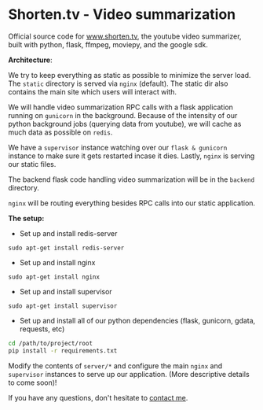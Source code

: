 Shorten.tv - Video summarization
================================

Official source code for www.shorten.tv, the youtube video summarizer, built with 
python, flask, ffmpeg, moviepy, and the google sdk.

**Architecture**:

We try to keep everything as static as possible to minimize the server load.
The `static` directory is served via `nginx` (default). The static dir  also contains 
the main site which users will interact with.

We will handle video summarization RPC calls with a flask application running 
on `gunicorn` in the background. Because of the intensity of our python background
jobs (querying data from youtube), we will cache as much data as possible on `redis`.

We have a `supervisor` instance watching over our `flask & gunicorn` instance to make sure
it gets restarted incase it dies. Lastly, `nginx` is serving our static files.

The backend flask code handling video summarization will be in the `backend` directory.

`nginx` will be routing everything besides RPC calls into our static application.

**The setup:**

- Set up and install redis-server

`sudo apt-get install redis-server`

- Set up and install nginx

`sudo apt-get install nginx`

- Set up and install supervisor

`sudo apt-get install supervisor`

- Set up and install all of our python dependencies (flask, gunicorn, gdata, requests, etc)

```bash
cd /path/to/project/root
pip install -r requirements.txt
```

Modify the contents of `server/*` and configure the main `nginx` and 
`supervisor` instances to serve up our application. (More descriptive
details to come soon)!

If you have any questions, don't hesitate to [contact me](http://codelucas.com).
